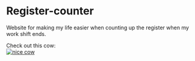 # Register-counter
Website for making my life easier when counting up the register when my work shift ends.

Check out this cow:
</br>
<a href="https://thumbs.gfycat.com/"><img src="https://thumbs.gfycat.com/DarlingObviousAndeancondor-max-14mb.gif" title="nice cow"/></a>


